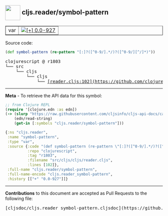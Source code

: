 ## <img width="48px" valign="middle" src="http://i.imgur.com/Hi20huC.png"> cljs.reader/symbol-pattern

 <table border="1">
<tr>

<td>var</td>
<td><a href="https://github.com/cljsinfo/cljs-api-docs/tree/0.0-927"><img valign="middle" alt="[+] 0.0-927" src="https://img.shields.io/badge/+-0.0--927-lightgrey.svg"></a> </td>
</tr>
</table>






Source code:

```clj
(def symbol-pattern (re-pattern "[:]?([^0-9/].*/)?([^0-9/][^/]*)"))
```

 <pre>
clojurescript @ r1803
└── src
    └── cljs
        └── cljs
            └── <ins>[reader.cljs:102](https://github.com/clojure/clojurescript/blob/r1803/src/cljs/cljs/reader.cljs#L102)</ins>
</pre>


---

__Meta__ - To retrieve the API data for this symbol:

```clj
;; from Clojure REPL
(require '[clojure.edn :as edn])
(-> (slurp "https://raw.githubusercontent.com/cljsinfo/cljs-api-docs/catalog/cljs-api.edn")
    (edn/read-string)
    (get-in [:symbols "cljs.reader/symbol-pattern"]))
```

```clj
{:ns "cljs.reader",
 :name "symbol-pattern",
 :type "var",
 :source {:code "(def symbol-pattern (re-pattern \"[:]?([^0-9/].*/)?([^0-9/][^/]*)\"))",
          :repo "clojurescript",
          :tag "r1803",
          :filename "src/cljs/cljs/reader.cljs",
          :lines [102]},
 :full-name "cljs.reader/symbol-pattern",
 :full-name-encode "cljs.reader_symbol-pattern",
 :history [["+" "0.0-927"]]}

```

---

__Contributions__ to this document are accepted as Pull Requests to the following file:

 <pre>
[cljsdoc/cljs.reader_symbol-pattern.cljsdoc](https://github.com/cljsinfo/cljs-api-docs/blob/master/cljsdoc/cljs.reader_symbol-pattern.cljsdoc)
</pre>

